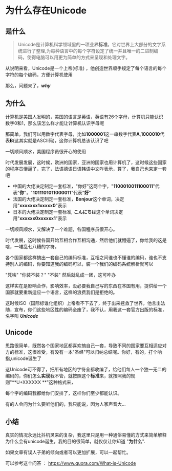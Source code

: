 # 为什么存在Unicode

## 是什么

> Unicode是计算机科学领域里的一项业界**标准**。它对世界上大部分的文字系统进行了整理,为每种语言中的每个字符设定了统一并且唯一的二进制编码，使得电脑可以用更为简单的方式来呈现和处理文字。

从说明来看，Unicode是一个上帝(标准) ，他创造世界顺手规定了每个语言的每个字符的每个编码，方便计算机使用

那么，问题来了，***why***  

## 为什么

计算机是美国人发明的，美国的语言是英语，英语有26个字母，计算机只能认识数字0和1，那么该怎么样才能让计算机认识字母呢

那简单，我们可以用数字代表字母，比如**1000001**这一串数字代表**A**,**1000010**代表**B**(这其实就是ASCII码)，这你计算机总该认识了吧

一切顺风顺水，美国程序员很开心的使用

时代发展发展，这时候，欧洲的国家，亚洲的国家也用计算机了，这时候这些国家的程序员懵逼了，完了，法语德语日语韩语中文咋表示，算了，我自己也来定一套吧


- 中国的大佬决定制定一套标准，"你好"这两个字，"**1100010011100011**"代表"**你**"，"**1011101011000011**"代表"**好**"<br>
- 法国的大佬决定制定一套标准，**Bonjour**这个单词，决定用"**xxxxxxx1xxxxx0**"表示<br>
- 日本的大佬决定制定一套标准, **こんにちは**这个单词决定用"**xxxxxx0xxxxxx1**"表示

一切顺风顺水，又解决了一个难题，各国程序员很开心。

时代发展，这时候各国开始互相合作互相沟通，然后他们就懵逼了，你给我的这是啥，一堆乱七八糟的字符。

各个国家都这样搞出一套自己的编码标准，互相之间谁也不懂谁的编码，谁也不支持别人的编码，你要知道我的编码可以，装一个我们的编码系统解析就可以

"凭啥" "你装不装？" "不装" 然后就乱成一团，这可咋办

这样实在是影响合作，影响效率，没必要我自己写的东西在本国有用，提供给一个国家就要重新适应一个语言，这样的浪费我们是拒绝的。

这时候ISO（国际标谁化组织）上帝看不下去了，终于出来拯救了世界，他言出法随，宣布，你们这些地区性的编码全废了，我不认，用我这一套官方出版的标准，名字叫  ***Unicode***

## Unicode
思路很简单，既然各个国家地区都喜欢搞自己一套，导致不同的国家要互相适应对方的标准，这很难受，有没有一本"圣经"可以归纳总结呢。你好，有的，打个响指,unicode诞生了

这Unicode可不得了，把所有地区的字符全都收编了，给他们每人一个独一无二的编码的，你们怎么**实现**我不管，就按照这个**标准**来，就按照我的规则"**U+XXXXXX **"这种格式来，

每个字的编码我都给你们安排了，这样你们至少都能认识。

有的人会问为什么要听他们的，我只能说，因为人家声音大...



## 小结

真实的情况永远比抖机灵来的复杂，我这里只是用一种通俗易懂的方式来简单解释为什么会有unicode诞生，我的目的很简单，就仅仅让你知道 "**为什么**".

如果文章有误人子弟的倾向或者可以更加扩展，可以一起帮忙。

可以参考这个问答 ： https://www.quora.com/What-is-Unicode
